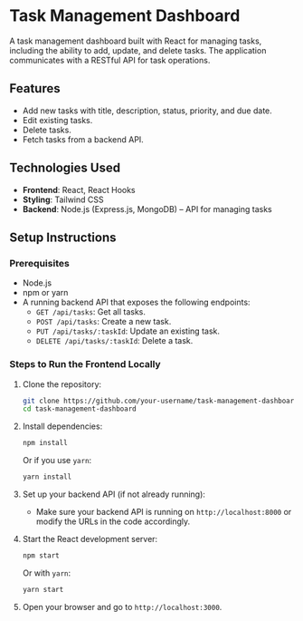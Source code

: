 # Task Management Dashboard

A task management dashboard built with React for managing tasks, including the ability to add, update, and delete tasks. The application communicates with a RESTful API for task operations.

## Features

- Add new tasks with title, description, status, priority, and due date.
- Edit existing tasks.
- Delete tasks.
- Fetch tasks from a backend API.

## Technologies Used

- **Frontend**: React, React Hooks
- **Styling**: Tailwind CSS
- **Backend**: Node.js (Express.js, MongoDB) – API for managing tasks

## Setup Instructions

### Prerequisites

- Node.js
- npm or yarn
- A running backend API that exposes the following endpoints:
  - `GET /api/tasks`: Get all tasks.
  - `POST /api/tasks`: Create a new task.
  - `PUT /api/tasks/:taskId`: Update an existing task.
  - `DELETE /api/tasks/:taskId`: Delete a task.

### Steps to Run the Frontend Locally

1. Clone the repository:
    ```bash
    git clone https://github.com/your-username/task-management-dashboard.git
    cd task-management-dashboard
    ```

2. Install dependencies:
    ```bash
    npm install
    ```
   Or if you use `yarn`:
    ```bash
    yarn install
    ```

3. Set up your backend API (if not already running):
    - Make sure your backend API is running on `http://localhost:8000` or modify the URLs in the code accordingly.

4. Start the React development server:
    ```bash
    npm start
    ```
   Or with `yarn`:
    ```bash
    yarn start
    ```

5. Open your browser and go to `http://localhost:3000`.


